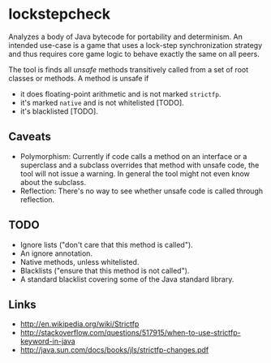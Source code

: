 # lockstepcheck #

Analyzes a body of Java bytecode for portability and determinism. An intended use-case is a game that uses a lock-step synchronization strategy and thus requires core game logic to behave exactly the same on all peers.

The tool is finds all _unsafe_ methods transitively called from a set of root classes or methods. A method is unsafe if

* it does floating-point arithmetic and is not marked `strictfp`.
* it's marked `native` and is not whitelisted [TODO].
* it's blacklisted [TODO].

## Caveats ##

* Polymorphism: Currently if code calls a method on an interface or a superclass and a subclass overrides that method with unsafe code, the tool will not issue a warning. In general the tool might not even know about the subclass.
* Reflection: There's no way to see whether unsafe code is called through reflection.

## TODO ##

* Ignore lists ("don't care that this method is called").
* An ignore annotation.
* Native methods, unless whitelisted.
* Blacklists ("ensure that this method is not called").
* A standard blacklist covering some of the Java standard library.

## Links ##

* http://en.wikipedia.org/wiki/Strictfp
* http://stackoverflow.com/questions/517915/when-to-use-strictfp-keyword-in-java
* http://java.sun.com/docs/books/jls/strictfp-changes.pdf
